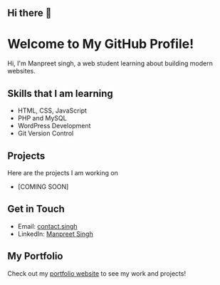## Hi there 👋

# Welcome to My GitHub Profile!
Hi, I'm Manpreet singh, a web student learning about building modern websites.

## Skills that I am learning 
- HTML, CSS, JavaScript
- PHP and MySQL
- WordPress Development
- Git Version Control

## Projects
Here are the projects I am working on
- [COMING SOON]

## Get in Touch
- Email: [contact.singh](mailto:manniop73@gmail.com)
- LinkedIn: [Manpreet Singh](https://www.linkedin.com/in/manpreet-singh-162a26288)

## My Portfolio
Check out my [portfolio website](http://manniop.com) to see my work and projects!


